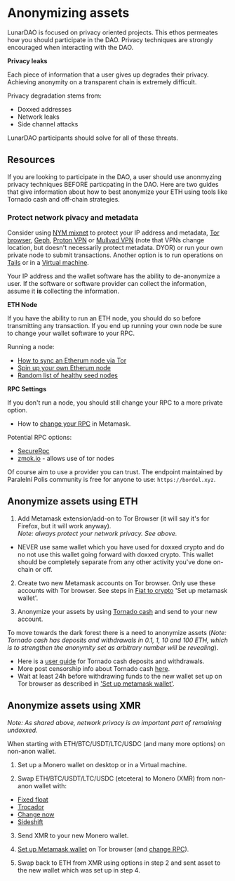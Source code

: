 # Anonymizing assets

LunarDAO is focused on privacy oriented projects. This ethos permeates how you should participate in the DAO. Privacy techniques are strongly encouraged when interacting with the DAO. 

**Privacy leaks**

Each piece of information that a user gives up degrades their privacy. Achieving anonymity on a transparent chain is extremely difficult. 

Privacy degradation stems from:

- Doxxed addresses
- Network leaks
- Side channel attacks

LunarDAO participants should solve for all of these threats.

## Resources

If you are looking to participate in the DAO, a user should use anonmyzing privacy techniques BEFORE particpating in the DAO. Here are two guides that give information about how to best anonymize your ETH using tools like Tornado cash and off-chain strategies. 

### Protect network pivacy and metadata

Consider using [NYM mixnet](https://nymtech.net/) to protect your IP address and metadata, [Tor browser](https://www.torproject.org/download/), [Geph](https://geph.io/en), [Proton VPN](https://protonvpn.com/download) or [Mullvad VPN](https://mullvad.net/en/pricing/) (note that VPNs change location, but doesn't necessarily protect metadata. DYOR) or run your own private node to submit transactions. Another option is to run operations on [Tails](https://tails.boum.org/install/) or in a [Virtual machine](https://wiki.lunardao.net/virtualbox_whonix.html).

Your IP address and the wallet software has the ability to de-anonymize a user. If the software or software provider can collect the information, assume it **is** collecting the information. 

**ETH Node**

If you have the ability to run an ETH node, you should do so before transmitting any transaction. If you end up running your own node be sure to change your wallet software to your RPC.

Running a node:

- [How to sync an Etherum node via Tor](http://medium.com/@oaeee/how-to-sync-an-ethereum-node-via-tor-755534775ae1)
- [Spin up your own Etherum node](https://ethereum.org/en/developers/docs/nodes-and-clients/run-a-node/#reaching-rpc)
- [Random list of healthy seed nodes](https://ethernodes.org/tor-seed-nodes)

**RPC Settings**

If you don't run a node, you should still change your RPC to a more private option.

- How to [change your RPC](https://wiki.lunardao.net/change_rpc.html) in Metamask.

Potential RPC options:

- [SecureRpc](https://securerpc.com/)
- [zmok.io](https://zmok.io/) - allows use of tor nodes

Of course aim to use a provider you can trust. The endpoint maintained by Paralelní Polis community is free for anyone to use: `https://bordel.xyz`.

## Anonymize assets using ETH

1) Add Metamask extension/add-on to Tor Browser (it will say it's for Firefox, but it will work anyway).  
*Note: always protect your network privacy. See above.*

- NEVER use same wallet which you have used for doxxed crypto and do no not use this wallet going forward with doxxed crypto. This wallet should be completely separate from any other activity you've done on-chain or off. 

2) Create two new Metamask accounts on Tor browser. Only use these accounts with Tor browser. See steps in [Fiat to crypto](./fiat_to_crypto.md) 'Set up metamask wallet'.

3) Anonymize your assets by using [Tornado cash](https://forums.tornadocash.community/t/post-censorship-guide/43) and send to your new account.

To move towards the dark forest there is a need to anonymize assets (*Note: Tornado cash has deposits and withdrawals in 0.1, 1, 10 and 100 ETH, which is to strengthen the anonymity set as arbitrary number will be revealing*).  
- Here is a [user guide](https://cryptobriefing.com/how-to-use-tornado-cash-ethereum-privacy-solution/) for Tornado cash deposits and withdrawals.  
- More post censorship info about Tornado cash [here](https://hackmd.io/@gozzy/tornado-cash-post-censorship#RPC).  
- Wait at least 24h before withdrawing funds to the new wallet set up on Tor browser as described in ['Set up metamask wallet'](fiat_to_crypto.md).

## Anonymize assets using XMR

*Note: As shared above, network privacy is an important part of remaining undoxxed.*

When starting with ETH/BTC/USDT/LTC/USDC (and many more options) on non-anon wallet.

1) Set up a Monero wallet on desktop or in a Virtual machine.  

2) Swap ETH/BTC/USDT/LTC/USDC (etcetera) to Monero (XMR) from non-anon wallet with:  

- [Fixed float](https://fixedfloat.com)  
- [Trocador](https://trocador.app/en)  
- [Change now](https://changenow.io)  
- [Sideshift](https://sideshift.ai)    

3) Send XMR to your new Monero wallet.

4) [Set up Metamask wallet](./fiat_to_crypto.md) on Tor browser (and [change RPC](https://wiki.lunardao.net/change_rpc.html)).

5) Swap back to ETH from XMR using options in step 2 and sent asset to the new wallet which was set up in step 4.
